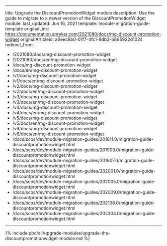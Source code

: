   
---
title: Upgrade the DiscountPromotionWidget module
description: Use the guide to migrate to a newer version of the DiscountPromotionWidget module.
last_updated: Jun 16, 2021
template: module-migration-guide-template
originalLink: https://documentation.spryker.com/2021080/docs/mg-discount-promotion-widget
originalArticleId: a6eec8b0-01f7-4fc1-8db2-b895922d1024
redirect_from:
  - /2021080/docs/mg-discount-promotion-widget
  - /2021080/docs/en/mg-discount-promotion-widget
  - /docs/mg-discount-promotion-widget
  - /docs/en/mg-discount-promotion-widget
  - /v1/docs/mg-discount-promotion-widget
  - /v1/docs/en/mg-discount-promotion-widget
  - /v2/docs/mg-discount-promotion-widget
  - /v2/docs/en/mg-discount-promotion-widget
  - /v3/docs/mg-discount-promotion-widget
  - /v3/docs/en/mg-discount-promotion-widget
  - /v4/docs/mg-discount-promotion-widget
  - /v4/docs/en/mg-discount-promotion-widget
  - /v5/docs/mg-discount-promotion-widget
  - /v5/docs/en/mg-discount-promotion-widget
  - /v6/docs/mg-discount-promotion-widget
  - /v6/docs/en/mg-discount-promotion-widget
  - /docs/scos/dev/module-migration-guides/201811.0/migration-guide-discountpromotionwidget.html
  - /docs/scos/dev/module-migration-guides/201903.0/migration-guide-discountpromotionwidget.html
  - /docs/scos/dev/module-migration-guides/201907.0/migration-guide-discountpromotionwidget.html
  - /docs/scos/dev/module-migration-guides/202001.0/migration-guide-discountpromotionwidget.html
  - /docs/scos/dev/module-migration-guides/202005.0/migration-guide-discountpromotionwidget.html
  - /docs/scos/dev/module-migration-guides/202009.0/migration-guide-discountpromotionwidget.html
  - /docs/scos/dev/module-migration-guides/202108.0/migration-guide-discountpromotionwidget.html
  - /docs/scos/dev/module-migration-guides/202204.0/migration-guide-discountpromotionwidget.html  
---

{% include pbc/all/upgrade-modules/upgrade-the-discountpromotionwidget-module.md %} <!-- To edit, see /_includes/pbc/all/upgrade-modules/upgrade-the-discountpromotionwidget-module.md -->
